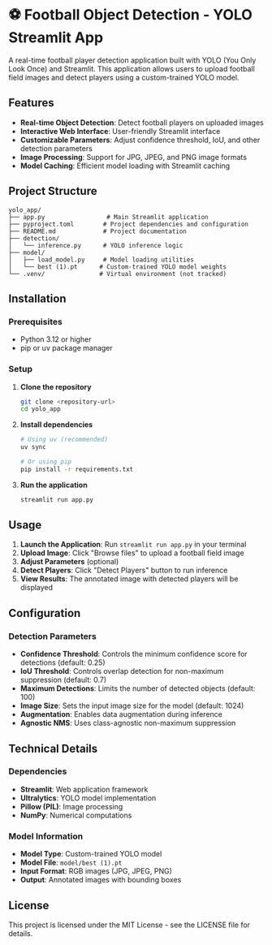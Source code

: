 # ⚽ Football Object Detection - YOLO Streamlit App

A real-time football player detection application built with YOLO (You Only Look Once) and Streamlit. This application allows users to upload football field images and detect players using a custom-trained YOLO model.

## Features

- **Real-time Object Detection**: Detect football players on uploaded images
- **Interactive Web Interface**: User-friendly Streamlit interface
- **Customizable Parameters**: Adjust confidence threshold, IoU, and other detection parameters
- **Image Processing**: Support for JPG, JPEG, and PNG image formats
- **Model Caching**: Efficient model loading with Streamlit caching

## Project Structure

```
yolo_app/
├── app.py                 # Main Streamlit application
├── pyproject.toml        # Project dependencies and configuration
├── README.md             # Project documentation
├── detection/
│   └── inference.py      # YOLO inference logic
├── model/
│   ├── load_model.py     # Model loading utilities
│   └── best (1).pt      # Custom-trained YOLO model weights
└── .venv/               # Virtual environment (not tracked)
```

## Installation

### Prerequisites

- Python 3.12 or higher
- pip or uv package manager

### Setup

1. **Clone the repository**
   ```bash
   git clone <repository-url>
   cd yolo_app
   ```

2. **Install dependencies**
   ```bash
   # Using uv (recommended)
   uv sync
   
   # Or using pip
   pip install -r requirements.txt
   ```

3. **Run the application**
   ```bash
   streamlit run app.py
   ```

## Usage

1. **Launch the Application**: Run `streamlit run app.py` in your terminal
2. **Upload Image**: Click "Browse files" to upload a football field image
3. **Adjust Parameters** (optional)
4. **Detect Players**: Click "Detect Players" button to run inference
5. **View Results**: The annotated image with detected players will be displayed

## Configuration

### Detection Parameters

- **Confidence Threshold**: Controls the minimum confidence score for detections (default: 0.25)
- **IoU Threshold**: Controls overlap detection for non-maximum suppression (default: 0.7)
- **Maximum Detections**: Limits the number of detected objects (default: 100)
- **Image Size**: Sets the input image size for the model (default: 1024)
- **Augmentation**: Enables data augmentation during inference
- **Agnostic NMS**: Uses class-agnostic non-maximum suppression

##  Technical Details

### Dependencies

- **Streamlit**: Web application framework
- **Ultralytics**: YOLO model implementation
- **Pillow (PIL)**: Image processing
- **NumPy**: Numerical computations

### Model Information

- **Model Type**: Custom-trained YOLO model
- **Model File**: `model/best (1).pt`
- **Input Format**: RGB images (JPG, JPEG, PNG)
- **Output**: Annotated images with bounding boxes


## License

This project is licensed under the MIT License - see the LICENSE file for details.
